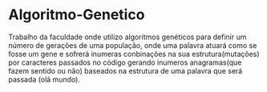 # Algoritmo-Genetico
Trabalho da faculdade onde utilizo algoritmos genéticos para definir um número de gerações de uma população, onde uma palavra atuará como se fosse um gene e sofrerá inumeras conbinações na sua estrutura(mutações) por caracteres passados no código gerando inumeros anagramas(que fazem sentido ou não) baseados na estrutura de uma palavra que será passada (olá mundo).
